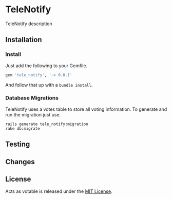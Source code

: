 # TeleNotify

TeleNotify description

## Installation

### Install

Just add the following to your Gemfile.

```ruby
gem 'tele_notify', '~> 0.0.1'
```

And follow that up with a ``bundle install``.

### Database Migrations

TeleNotify uses a votes table to store all voting information.  To
generate and run the migration just use.

    rails generate tele_notify:migration
    rake db:migrate

## Testing

## Changes

## License

Acts as votable is released under the [MIT
License](http://www.opensource.org/licenses/MIT).
